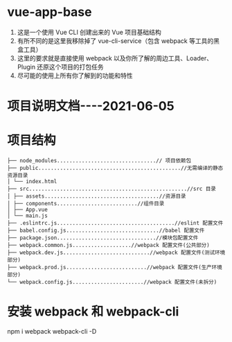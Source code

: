 # vue-app-base

1. 这是一个使用 Vue CLI 创建出来的 Vue 项目基础结构
2. 有所不同的是这里我移除掉了 vue-cli-service（包含 webpack 等工具的黑盒工具）
3. 这里的要求就是直接使用 webpack 以及你所了解的周边工具、Loader、Plugin 还原这个项目的打包任务
4. 尽可能的使用上所有你了解到的功能和特性

# 项目说明文档----2021-06-05

# 项目结构

```
├── node_modules................................// 项目依赖包
├── public..............................................//无需编译的静态资源目录
│ └── index.html
├── src...................................................//src 目录
│ ├── assets.....................................//资源目录
│ ├── components..........................//组件目录
│ ├── App.vue
│ └── main.js
├── .eslintrc.js......................................//eslint 配置文件
├── babel.config.js..............................//babel 配置文件
├── package.json................................//模块包配置文件
├── webpack.common.js...................//webpack 配置文件(公共部分)
├── webpack.dev.js............................//webpack 配置文件(测试环境部分)
├── webpack.prod.js..........................//webpack 配置文件(生产环境部分)
└── webpack.config.js.......................//webpack 配置文件(未拆分)
```

# 安装 webpack 和 webpack-cli

npm i webpack webpack-cli -D
